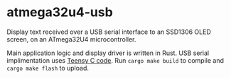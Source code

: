 # atmega32u4-usb

Display text received over a USB serial interface to an SSD1306 OLED screen, on an ATmega32U4 microcontroller.

Main application logic and display driver is written in Rust. USB serial implimentation uses [Teensy C code](https://www.pjrc.com/teensy/usb_serial.html).
Run `cargo make build` to compile and `cargo make flash` to upload.
